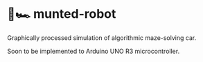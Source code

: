 # 🤖🏎 munted-robot
Graphically processed simulation of algorithmic maze-solving car.

Soon to be implemented to Arduino UNO R3 microcontroller.
